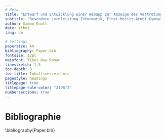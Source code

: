 ```yaml
---
# Meta
title: "Entwurf und Entwicklung einer Webapp zur Anzeige des Vertretungsplans in Schulen"
subtitle: "Besondere Lernleistung Informatik, Ernst-Moritz-Arndt-Gymnasium Bonn"
author: Simon Knott
date: (tbd)
lang: de

# Settings
papersize: A4
bibliography: Paper.bib
fontsize: 12pt
mainfont: Times New Roman
linestretch: 1.5
toc-depth: 3
toc-title: Inhaltsverzeichnis
pagestyle: headings
titlepage: true
titlepage-rule-color: "2196f3"
numbersections: true
---
```


# Bibliographie

\bibliography{Paper.bib}
